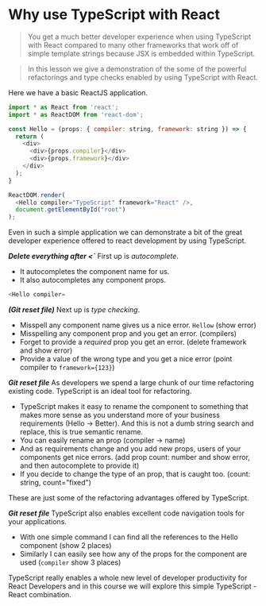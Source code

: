 # Why use TypeScript with React
> You get a much better developer experience when using TypeScript with React compared to many other frameworks that work off of simple template strings because JSX is embedded within TypeScript.

> In this lesson we give a demonstration of the some of the powerful refactorings and type checks enabled by using TypeScript with React.

Here we have a basic ReactJS application.

```js
import * as React from 'react';
import * as ReactDOM from 'react-dom';

const Hello = (props: { compiler: string, framework: string }) => {
  return (
    <div>
      <div>{props.compiler}</div>
      <div>{props.framework}</div>
    </div>
  );
}

ReactDOM.render(
  <Hello compiler="TypeScript" framework="React" />,
  document.getElementById("root")
);
```

Even in such a simple application we can demonstrate a bit of the great developer experience offered to react development by using TypeScript.

***Delete everything after <`***
First up is *autocomplete*.
* It autocompletes the component name for us.
* It also autocompletes any component props.
```js
<Hello compiler=
```

***(Git reset file)***
Next up is *type checking*.
* Misspell any component name gives us a nice error. `Hellow` (show error)
* Misspelling any component prop and you get an error. (compilers)
* Forget to provide a *required* prop you get an error. (delete framework and show error)
* Provide a value of the wrong type and you get a nice error (point compiler to `framework={123}`)


***Git reset file***
As developers we spend a large chunk of our time refactoring existing code. TypeScript is an ideal tool for refactoring.
* TypeScript makes it easy to rename the component to something that makes more sense as you understand more of your business requirements (Hello -> Better). And this is not a dumb string search and replace, this is true semantic rename.
* You can easily rename an prop (compiler -> name)
* And as requirements change and you add new props, users of your components get nice errors. (add prop count: number and show error, and then autocomplete to provide it)
* If you decide to change the type of an prop, that is caught too. (count: string, count="fixed")

These are just some of the refactoring advantages offered by TypeScript.

***Git reset file***
TypeScript also enables excellent code navigation tools for your applications.
* With one simple command I can find all the references to the Hello component (show 2 places)
* Similarly I can easily see how any of the props for the component are used (`compiler` show 3 places)

TypeScript really enables a whole new level of developer productivity for React Developers and in this course we will explore this simple TypeScript - React combination.
